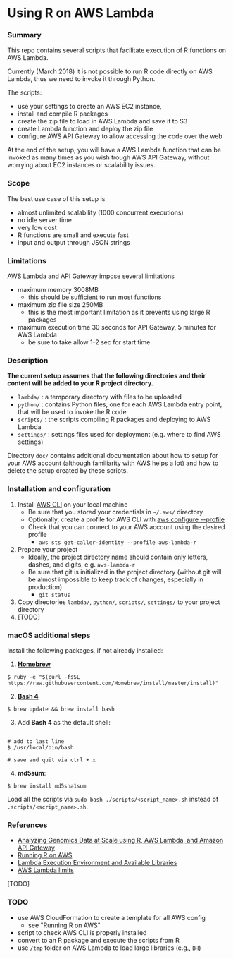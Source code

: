 # Using R on AWS Lambda

### Summary

This repo contains several scripts that facilitate execution of R functions on 
AWS Lambda.

Currently (March 2018) it is not possible to run R code directly on AWS Lambda,
thus we need to invoke it through Python.

The scripts:

- use your settings to create an AWS EC2 instance, 
- install and compile R packages
- create the zip file to load in AWS Lambda and save it to S3
- create Lambda function and deploy the zip file
- configure AWS API Gateway to allow accessing the code over the web

At the end of the setup, you will have a AWS Lambda function that can be invoked
as many times as you wish trough AWS API Gateway, without worrying about EC2 instances or scalability issues.


### Scope

The best use case of this setup is 

- almost unlimited scalability (1000 concurrent executions)
- no idle server time 
- very low cost
- R functions are small and execute fast
- input and output through JSON strings


### Limitations

AWS Lambda and API Gateway impose several limitations

- maximum memory 3008MB 
    + this should be sufficient to run most functions
- maximum zip file size 250MB 
    + this is the most important limitation as it prevents using large R packages
- maximum execution time 30 seconds for API Gateway, 5 minutes for AWS Lambda
    + be sure to take allow 1-2 sec for start time


### Description

**The current setup assumes that the following directories and their content
will be added to your R project directory.**

- `lambda/` : a temporary directory with files to be uploaded
- `python/` : contains Python files, one for each AWS Lambda entry point, 
that will be used to invoke the R code
- `scripts/` : the scripts compiling R packages and deploying to AWS Lambda
- `settings/` : settings files used for deployment (e.g. where to find AWS settings)

Directory `doc/` contains additional documentation about how to setup for your AWS
account (although familiarity with AWS helps a lot) and how to delete the setup created by these scripts.



### Installation and configuration

1. Install [AWS CLI](https://aws.amazon.com/cli/) on your local machine
    + Be sure that you stored your credentials in `~/.aws/` directory
    + Optionally, create a profile for AWS CLI with [aws configure --profile](https://docs.aws.amazon.com/cli/latest/userguide/cli-chap-getting-started.html)
    + Check that you can connect to your AWS account using the desired profile
        + `aws sts get-caller-identity --profile aws-lambda-r`
2. Prepare your project
    + Ideally, the project directory name should contain only letters, dashes, and digits, e.g. `aws-lambda-r`
    + Be sure that git is initialized in the project directory (without git will be almost impossible to keep track of changes, especially in production)
        + `git status`
3. Copy directories `lambda/`, `python/`, `scripts/`, `settings/` to your project directory
4. [TODO]

###  macOS additional steps

Install the following packages, if not already installed:

1. [**Homebrew**](https://brew.sh)

`$ ruby -e "$(curl -fsSL https://raw.githubusercontent.com/Homebrew/install/master/install)"`

2. [**Bash 4**](http://tldp.org/LDP/abs/html/bashver4.html)

`$ brew update && brew install bash`

3. Add **Bash 4** as the default shell:

```$ sudo nano /etc/shells

# add to last line
$ /usr/local/bin/bash

# save and quit via ctrl + x
```

4. **md5sum**:

`$ brew install md5sha1sum`

Load all the scripts via `sudo bash ./scripts/<script_name>.sh` instead of `.scripts/<script_name>.sh`.


### References

- [Analyzing Genomics Data at Scale using R, AWS Lambda, and Amazon API Gateway](https://aws.amazon.com/blogs/compute/analyzing-genomics-data-at-scale-using-r-aws-lambda-and-amazon-api-gateway/)
- [Running R on AWS](https://aws.amazon.com/blogs/big-data/running-r-on-aws/)
- [Lambda Execution Environment and Available Libraries](https://docs.aws.amazon.com/lambda/latest/dg/current-supported-versions.html)
- [AWS Lambda limits](https://docs.aws.amazon.com/lambda/latest/dg/limits.html)

[TODO]



### TODO

- use AWS Cloud​Formation to create a template for all AWS config
    + see "Running R on AWS"
- script to check AWS CLI is properly installed
- convert to an R package and execute the scripts from R
- use `/tmp` folder on AWS Lambda to load large libraries (e.g., `BH`)
